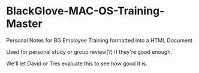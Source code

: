 # BlackGlove-MAC-OS-Training-Master
Personal Notes for BG Employee Training formatted into a HTML Document

Used for personal study or group review(?) if they're good enough.

We'll let David or Tres evaluate this to see how good it is.
